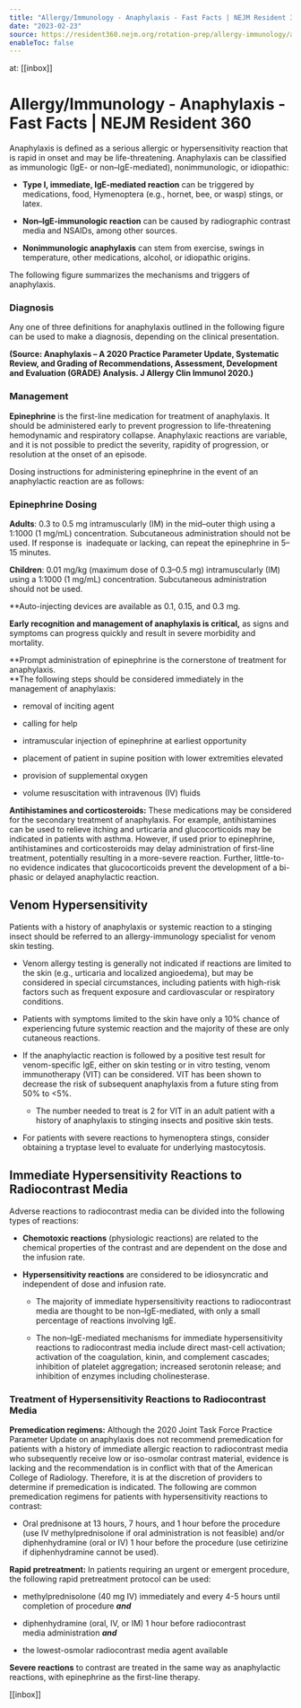 ```yaml
---
title: "Allergy/Immunology - Anaphylaxis - Fast Facts | NEJM Resident 360"
date: "2023-02-23"
source: https://resident360.nejm.org/rotation-prep/allergy-immunology/anaphylaxis/fast-facts
enableToc: false
---
```


at: [[inbox]]

# Allergy/Immunology - Anaphylaxis - Fast Facts | NEJM Resident 360
Anaphylaxis is defined as a serious allergic or hypersensitivity reaction that is rapid in onset and may be life-threatening. Anaphylaxis can be classified as immunologic (IgE- or non–IgE-mediated), nonimmunologic, or idiopathic:

*   **Type I, immediate, IgE-mediated reaction** can be triggered by medications, food, Hymenoptera (e.g., hornet, bee, or wasp) stings, or latex.
    
*   **Non–IgE-immunologic reaction** can be caused by radiographic contrast media and NSAIDs, among other sources.
    
*   **Nonimmunologic anaphylaxis** can stem from exercise, swings in temperature, other medications, alcohol, or idiopathic origins.  
      
    

The following figure summarizes the mechanisms and triggers of anaphylaxis.

### Diagnosis

Any one of three definitions for anaphylaxis outlined in the following figure can be used to make a diagnosis, depending on the clinical presentation.

  
**(Source: Anaphylaxis – A 2020 Practice Parameter Update, Systematic Review, and Grading of Recommendations, Assessment, Development and Evaluation (GRADE) Analysis. J Allergy Clin Immunol 2020.)**

### Management

**Epinephrine** is the first-line medication for treatment of anaphylaxis. It should be administered early to prevent progression to life-threatening hemodynamic and respiratory collapse. Anaphylaxic reactions are variable, and it is not possible to predict the severity, rapidity of progression, or resolution at the onset of an episode.

Dosing instructions for administering epinephrine in the event of an anaphylactic reaction are as follows:

### Epinephrine Dosing

**Adults**: 0.3 to 0.5 mg intramuscularly (IM) in the mid–outer thigh using a 1:1000 (1 mg/mL) concentration. Subcutaneous administration should not be used. If response is  inadequate or lacking, can repeat the epinephrine in 5–15 minutes.

**Children**: 0.01 mg/kg (maximum dose of 0.3–0.5 mg) intramuscularly (IM) using a 1:1000 (1 mg/mL) concentration. Subcutaneous administration should not be used.

**Auto-injecting devices are available as 0.1, 0.15, and 0.3 mg.

**Early recognition and management of anaphylaxis is critical,** as signs and symptoms can progress quickly and result in severe morbidity and mortality. 

**Prompt administration of epinephrine is the cornerstone of treatment for anaphylaxis.  
**The following steps should be considered immediately in the management of anaphylaxis:

*   removal of inciting agent
    
*   calling for help
    
*   intramuscular injection of epinephrine at earliest opportunity
    
*   placement of patient in supine position with lower extremities elevated
    
*   provision of supplemental oxygen
    
*   volume resuscitation with intravenous (IV) fluids  
      
    

**Antihistamines and corticosteroids:** These medications may be considered for the secondary treatment of anaphylaxis. For example, antihistamines can be used to relieve itching and urticaria and glucocorticoids may be indicated in patients with asthma. However, if used prior to epinephrine, antihistamines and corticosteroids may delay administration of first-line treatment, potentially resulting in a more-severe reaction. Further, little-to-no evidence indicates that glucocorticoids prevent the development of a bi-phasic or delayed anaphylactic reaction.

## Venom Hypersensitivity

Patients with a history of anaphylaxis or systemic reaction to a stinging insect should be referred to an allergy-immunology specialist for venom skin testing.

*   Venom allergy testing is generally not indicated if reactions are limited to the skin (e.g., urticaria and localized angioedema), but may be considered in special circumstances, including patients with high-risk factors such as frequent exposure and cardiovascular or respiratory conditions. 
    
*   Patients with symptoms limited to the skin have only a 10% chance of experiencing future systemic reaction and the majority of these are only cutaneous reactions.
    
*   If the anaphylactic reaction is followed by a positive test result for venom-specific IgE, either on skin testing or in vitro testing, venom immunotherapy (VIT) can be considered. VIT has been shown to decrease the risk of subsequent anaphylaxis from a future sting from 50% to <5%.
    
    *   The number needed to treat is 2 for VIT in an adult patient with a history of anaphylaxis to stinging insects and positive skin tests.
        

*   For patients with severe reactions to hymenoptera stings, consider obtaining a tryptase level to evaluate for underlying mastocytosis.
    

## Immediate Hypersensitivity Reactions to Radiocontrast Media

Adverse reactions to radiocontrast media can be divided into the following types of reactions:

*   **Chemotoxic reactions** (physiologic reactions) are related to the chemical properties of the contrast and are dependent on the dose and the infusion rate.
    
*   **Hypersensitivity reactions** are considered to be idiosyncratic and independent of dose and infusion rate.
    
    *   The majority of immediate hypersensitivity reactions to radiocontrast media are thought to be non–IgE-mediated, with only a small percentage of reactions involving IgE.
        
    *   The non–IgE-mediated mechanisms for immediate hypersensitivity reactions to radiocontrast media include direct mast-cell activation; activation of the coagulation, kinin, and complement cascades; inhibition of platelet aggregation; increased serotonin release; and inhibition of enzymes including cholinesterase.  
          
        

### Treatment of Hypersensitivity Reactions to Radiocontrast Media

**Premedication regimens:** Although the 2020 Joint Task Force Practice Parameter Update on anaphylaxis does not recommend premedication for patients with a history of immediate allergic reaction to radiocontrast media who subsequently receive low or iso-osmolar contrast material, evidence is lacking and the recommendation is in conflict with that of the American College of Radiology. Therefore, it is at the discretion of providers to determine if premedication is indicated. The following are common premedication regimens for patients with hypersensitivity reactions to contrast:

*   Oral prednisone at 13 hours, 7 hours, and 1 hour before the procedure (use IV methylprednisolone if oral administration is not feasible) and/or diphenhydramine (oral or IV) 1 hour before the procedure (use cetirizine if diphenhydramine cannot be used).
    

**Rapid pretreatment:** In patients requiring an urgent or emergent procedure, the following rapid pretreatment protocol can be used:

*   methylprednisolone (40 mg IV) immediately and every 4-5 hours until  
    completion of procedure ***and***
    

*   diphenhydramine (oral, IV, or IM) 1 hour before radiocontrast  
    media administration ***and***
    

*   the lowest-osmolar radiocontrast media agent available  
      
    

**Severe reactions** to contrast are treated in the same way as anaphylactic reactions, with epinephrine as the first-line therapy.

[[inbox]]